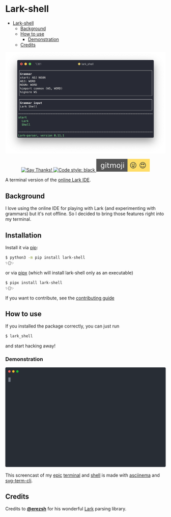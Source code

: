 # Lark-shell
<!-- TOC depthFrom:1 depthTo:6 withLinks:1 updateOnSave:1 orderedList:0 -->

- [Lark-shell](#lark-shell)
	- [Background](#background)
	- [How to use](#how-to-use)
		- [Demonstration](#demonstration)
	- [Credits](#credits)

<!-- /TOC -->

![Vanity Image](https://raw.githubusercontent.com/ThatXliner/lark_shell/master/assets/feature.png)

<p align="center">
    <a href="https://saythanks.io/to/bryan.hu.2020@gmail.com">
        <img src="https://img.shields.io/badge/Say%20Thanks-!-1EAEDB.svg" alt="Say Thanks!">
    </a>
    <a href="https://github.com/psf/black">
        <img src="https://img.shields.io/badge/code%20style-black-000000.svg" alt="Code style: black">
    </a>
    <a href="https://gitmoji.carloscuesta.me">
        <img src="https://raw.githubusercontent.com/ThatXliner/gitmoji/master/public/static/gitmoji_badge.svg" alt="Gitmoji">
    </a>
</p>

A terminal version of the [online Lark IDE][1].

## Background

I love using the online IDE for playing with Lark (and experimenting with grammars) but <!--it's really minimal
and -->it's not offline. So I decided to bring those features right into my terminal.

## Installation

Install it via [pip][4]:

```bash
$ python3 -m pip install lark-shell
✨🍰✨
```
or via [pipx][5] (which will install lark-shell only as an executable)

```bash
$ pipx install lark-shell
✨🍰✨
```

If you want to contribute, see the [contributing guide](./CONTRIBUTING.md)

## How to use

If you installed the package correctly, you can just run

```bash
$ lark_shell
```

and start hacking away!

### Demonstration

![A demo of using lark-shell](assets/demo.svg)

This screencast of my [epic][8] [terminal][7] and [shell][6] is made with [asciinema][4] and [svg-term-cli][5].

## Credits

Credits to [**@erezsh**][2] for his wonderful [Lark][3] parsing library.


[1]: https://lark-parser.github.io/lark/ide/app.html
[2]: https://github.com/erezsh
[3]: https://github.com/lark-parser/lark
[4]: https://github.com/asciinema/asciinema
[5]: https://github.com/marionebl/svg-term-cli
[6]: https://github.com/ohmyzsh/ohmyzsh/
[7]: https://iterm2.com/
[8]: https://www.dictionary.com/browse/epic "troll"
